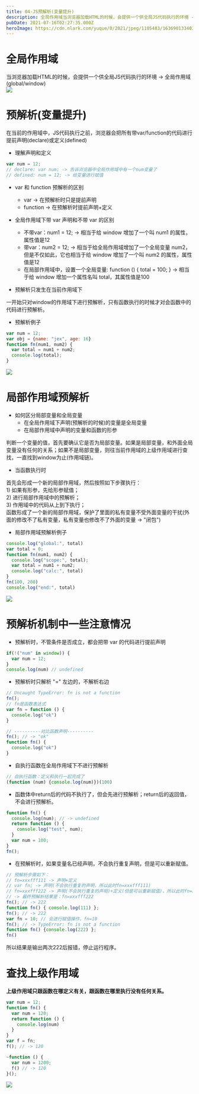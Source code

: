```yaml
---
title: 04-JS预解析(变量提升)
description: 全局作用域当浏览器加载HTML的时候，会提供一个供全局JS代码执行的环境 -> 全局作用域(global/window)预解析(变量提升)在当前的作用域中，JS代码执行之前，浏览器会把所有带var/function的代码进行提前声明(declare)或定义(defined)理解声明和定义var...
pubDate: 2021-07-16T02:27:35.000Z
heroImage: https://cdn.nlark.com/yuque/0/2021/jpeg/1105483/1636901334030-4f991318-c467-4d79-96d5-8af97a896e31.jpeg
---
```


# 全局作用域
当浏览器加载HTML的时候，会提供一个供全局JS代码执行的环境 -> 全局作用域(global/window)<br />![](https://cdn.nlark.com/yuque/0/2021/jpeg/1105483/1636905939980-c622f881-f674-48de-9338-726373896030.jpeg)

# 预解析(变量提升)
在当前的作用域中，JS代码执行之前，浏览器会把所有带var/function的代码进行提前声明(declare)或定义(defined)

- 理解声明和定义
```javascript
var num = 12;
// declare: var num; -> 告诉浏览器中全局作用域中有一个num变量了
// defined: num = 12; -> 给变量进行赋值
```

- var 和 function 预解析的区别
   - var -> 在预解析时只是提前声明
   - function -> 在预解析时提前声明+定义

- 全局作用域下带 var 声明和不带 var 的区别
   - 不带var：num1 = 12; -> 相当于给 window 增加了一个叫 num1 的属性，属性值是12
   - 带var：num2 = 12; -> 相当于给全局作用域增加了一个全局变量 num2，但是不仅如此，它也相当于给 window 增加了一个叫 num2 的属性，属性值是12
   - 在局部作用域中，设置一个全局变量: function () { total = 100; } -> 相当于给 window 增加一个属性名叫 total，其属性值是100

- 预解析只发生在当前作用域下

一开始只对window的作用域下进行预解析，只有函数执行的时候才对会函数中的代码进行预解析。

- 预解析例子
```javascript
var num = 12;
var obj = {name: "jex", age: 16}
function fn(num1, num2) {
  var total = num1 + num2;
  console.log(total);
}
```
![](https://cdn.nlark.com/yuque/0/2021/jpeg/1105483/1636905753221-2b5bde3c-3f0c-4dca-98f0-c1cdfa1a9b99.jpeg)

# 局部作用域预解析

- 如何区分局部变量和全局变量
   - 在全局作用域下声明(预解析的时候)的变量是全局变量
   - 在局部作用域中声明的变量和函数的形参

判断一个变量的值，首先要确认它是否为局部变量。如果是局部变量，和外面全局变量没有任何的关系；如果不是局部变量，则往当前作用域的上级作用域进行查找，一直找到window为止(作用域链)。

- 当函数执行时

首先会形成一个新的局部作用域，然后按照如下步骤执行：<br />1) 如果有形参，先给形参赋值；<br />2) 进行局部作用域中的预解析；<br />3) 作用域中的代码从上到下执行；<br />函数形成了一个新的局部作用域，保护了里面的私有变量不受外面变量的干扰(外面的修改不了私有变量，私有变量也修改不了外面的变量 -> "闭包")

- 局部作用域预解析例子
```javascript
console.log("global:", total)
var total = 0;
function fn(num1, num2) {
  console.log("scope:", total);
  var total = num1 + num2;
  console.log("calc:", total)
}
fn(100, 200)
console.log("end:", total)
```
![](https://cdn.nlark.com/yuque/0/2021/jpeg/1105483/1636911562016-b5ca34ee-8d27-4957-90b9-2e1ada88fc61.jpeg)



# 预解析机制中一些注意情况

- 预解析时，不管条件是否成立，都会把带 var 的代码进行提前声明
```javascript
if(!("num" in window)) {
  var num = 12;
}
console.log(num) // undefined
```

- 预解析时只解析 "=" 左边的，不解析右边
```javascript
// Uncaught TypeError: fn is not a function
fn();
// fn是函数表达式
var fn = function () {
  console.log("ok")
}

// ----------对比函数声明----------
fn(); // -> "ok"
function fn() {
  console.log("ok")
}
```

- 自执行函数在全局作用域下不进行预解析
```javascript
// 自执行函数：定义和执行一起完成了
(function (num) {console.log(num)})(100)
```

- 函数体中return后的代码不执行了，但会先进行预解析；return后的返回值，不会进行预解析。
```javascript
function fn() {
  console.log(num); // -> undefined
  return function () {
    console.log("test", num);
  }
  var num = 100;
}
fn();
```

- 在预解析时，如果变量名已经声明，不会执行重复声明，但是可以重新赋值。
```javascript
// 预解析步骤如下：
// fn=xxxfff111 -> 声明+定义
// var fn; -> 声明(不会执行重复的声明，所以此时fn=xxxfff111)
// fn=xxxfff222 -> 声明(不会执行重复的声明)+定义(但是可以重新赋值)，所以此时fn=xxxfff222
// -> 最终预解析结果是：fn=xxxfff222
fn(); // -> 222
function fn() { console.log(111) };
fn(); // -> 222
var fn = 10; // 会进行赋值操作，fn=10
fn(); // -> TypeError: fn is not a function
function fn() {console.log(222) };
fn()
```
所以结果是输出两次222后报错，停止运行程序。


# 查找上级作用域
**上级作用域只跟函数在哪定义有关，跟函数在哪里执行没有任何关系。**
```javascript
var num = 12;
function fn() {
  var num = 120;
  return function () {
    console.log(num)
  }
}
var f = fn;
f(); // -> 120

~function () {
  var num = 1200;
  f() // -> 120
}();
```

![](https://cdn.nlark.com/yuque/0/2021/jpeg/1105483/1636917034009-74966c76-ecb9-46fe-b852-826bc37ca00d.jpeg)









